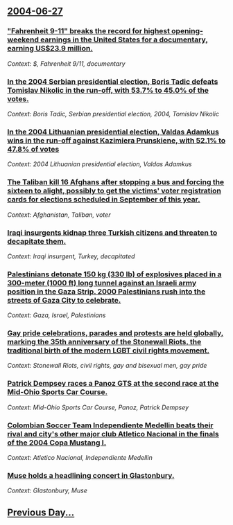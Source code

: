 ## [2004-06-27](/news/2004/06/27/index.md)

### [ "Fahrenheit 9-11" breaks the record for highest opening-weekend earnings in the United States for a documentary, earning US$23.9 million. ](/news/2004/06/27/fahrenheit-9-11-breaks-the-record-for-highest-opening-weekend-earnings-in-the-united-states-for-a-documentary-earning-us-23-9-million.md)
_Context: $, Fahrenheit 9/11, documentary_

### [ In the 2004 Serbian presidential election, Boris Tadic defeats Tomislav Nikolic in the run-off, with 53.7% to 45.0% of the votes. ](/news/2004/06/27/in-the-2004-serbian-presidential-election-boris-tadic-defeats-tomislav-nikolic-in-the-run-off-with-53-7-to-45-0-of-the-votes.md)
_Context: Boris Tadic, Serbian presidential election, 2004, Tomislav Nikolic_

### [ In the 2004 Lithuanian presidential election, Valdas Adamkus wins in the run-off against Kazimiera Prunskiene, with 52.1% to 47.8% of votes ](/news/2004/06/27/in-the-2004-lithuanian-presidential-election-valdas-adamkus-wins-in-the-run-off-against-kazimiera-prunskiene-with-52-1-to-47-8-of-votes.md)
_Context: 2004 Lithuanian presidential election, Valdas Adamkus_

### [ The Taliban kill 16 Afghans after stopping a bus and forcing the sixteen to alight, possibly to get the victims' voter registration cards for elections scheduled in September of this year. ](/news/2004/06/27/the-taliban-kill-16-afghans-after-stopping-a-bus-and-forcing-the-sixteen-to-alight-possibly-to-get-the-victims-voter-registration-cards-f.md)
_Context: Afghanistan, Taliban, voter_

### [ Iraqi insurgents kidnap three Turkish citizens and threaten to decapitate them. ](/news/2004/06/27/iraqi-insurgents-kidnap-three-turkish-citizens-and-threaten-to-decapitate-them.md)
_Context: Iraqi insurgent, Turkey, decapitated_

### [ Palestinians detonate 150&nbsp;kg (330&nbsp;lb) of explosives placed in a 300-meter (1000&nbsp;ft) long tunnel against an Israeli army position in the Gaza Strip. 2000 Palestinians rush into the streets of Gaza City to celebrate. ](/news/2004/06/27/palestinians-detonate-150-nbsp-kg-330-nbsp-lb-of-explosives-placed-in-a-300-meter-1000-nbsp-ft-long-tunnel-against-an-israeli-army-posi.md)
_Context: Gaza, Israel, Palestinians_

### [ Gay pride celebrations, parades and protests are held globally, marking the 35th anniversary of the Stonewall Riots, the traditional birth of the modern LGBT civil rights movement. ](/news/2004/06/27/gay-pride-celebrations-parades-and-protests-are-held-globally-marking-the-35th-anniversary-of-the-stonewall-riots-the-traditional-birth.md)
_Context: Stonewall Riots, civil rights, gay and bisexual men, gay pride_

### [ Patrick Dempsey races a Panoz GTS at the second race at the Mid-Ohio Sports Car Course.](/news/2004/06/27/patrick-dempsey-races-a-panoz-gts-at-the-second-race-at-the-mid-ohio-sports-car-course.md)
_Context: Mid-Ohio Sports Car Course, Panoz, Patrick Dempsey_

### [ Colombian Soccer Team Independiente Medellin beats their rival and city's other major club Atletico Nacional in the finals of the 2004 Copa Mustang&nbsp;I.](/news/2004/06/27/colombian-soccer-team-independiente-medellan-beats-their-rival-and-city-s-other-major-club-atla-c-tico-nacional-in-the-finals-of-the-2004-co.md)
_Context: Atletico Nacional, Independiente Medellin_

### [ Muse holds a headlining concert in Glastonbury.](/news/2004/06/27/muse-holds-a-headlining-concert-in-glastonbury.md)
_Context: Glastonbury, Muse_

## [Previous Day...](/news/2004/06/26/index.md)

